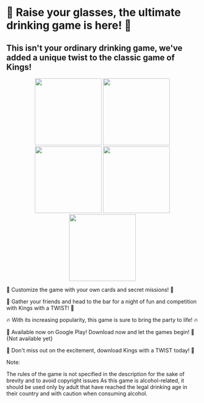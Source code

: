 # 🍺 Raise your glasses, the ultimate drinking game is here! 🍺
## This isn't your ordinary drinking game, we've added a unique twist to the classic game of Kings!

<p align="center">
  <img src="https://user-images.githubusercontent.com/62396197/211593521-8a136d4e-acc5-400c-b06b-9f2e889d2a26.png" width="175">
  <img src="https://user-images.githubusercontent.com/62396197/211593556-cdba59b8-beca-48bc-a54f-97b7ec57ced8.png" width="175">
  <img src="https://user-images.githubusercontent.com/62396197/211593569-4210c606-dac4-42b4-8b8d-74378b5417de.png" width="175">
  <img src="https://user-images.githubusercontent.com/62396197/211593575-6377ee3f-e847-449b-ba6e-abae9ec678e1.png" width="175">
  <img src="https://user-images.githubusercontent.com/62396197/211593580-7ede2a93-0df8-43b6-8d5e-5931c092926a.png" width="175">

</p>

🎉 Customize the game with your own cards and secret missions! 🎉

🍻 Gather your friends and head to the bar for a night of fun and competition with Kings with a TWIST! 🍻

🔥 With its increasing popularity, this game is sure to bring the party to life! 🔥

📱 Available now on Google Play! Download now and let the games begin! 📱 {Not available yet}

🎲 Don't miss out on the excitement, download Kings with a TWIST today! 🎲

Note:

The rules of the game is not specified in the description for the sake of brevity and to avoid copyright issues
As this game is alcohol-related, it should be used only by adult that have reached the legal drinking age in their country and with caution when consuming alcohol.










